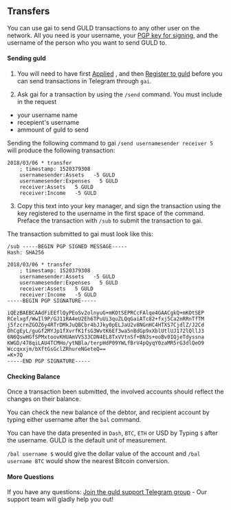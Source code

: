 ## Transfers

You can use gai to send GULD transactions to any other user on the network. All you need is your username, your [PGP key for signing](http://guld.chat/4-FAQ.html), and the username of the person who you want to send GULD to.

#### Sending guld

1. You will need to have first [Applied](http://guld.chat/3-transactions/1-Application.html) , and then [Register to guld](http://guld.chat/3-transactions/2-Registration.html) before you can send transactions in Telegram through `gai`.

2. Ask gai for a transaction by using the `/send` command. You must include in the request
 * your username name 
 * recepient's username 
 * ammount of guld to send 
 
Sending the following command to gai `/send usernamesender receiver 5` will produce the following transaction:

```
2018/03/06 * transfer
    ; timestamp: 1520379308
    usernamesender:Assets   -5 GULD
    usernamesender:Expenses   5 GULD
    receiver:Assets   5 GULD
    receiver:Income   -5 GULD
```


3.  Copy this text into your key manager, and sign the transaction using the key registered to the username in the first space of the command. Preface the transaction with `/sub` to submit the transaction to gai.

The transaction submitted to gai must look like this:

```
/sub -----BEGIN PGP SIGNED MESSAGE-----
Hash: SHA256

2018/03/06 * transfer
    ; timestamp: 1520379308
    usernamesender:Assets   -5 GULD
    usernamesender:Expenses   5 GULD
    receiver:Assets   5 GULD
    receiver:Income   -5 GULD
-----BEGIN PGP SIGNATURE-----

iQEzBAEBCAAdFiEEflQyPEoSv2olnyuG+mKOtSEPRCcFAlqe4GAACgkQ+mKOtSEP
RCelxgf/WwIl9P/GJ11RA4eU2Eh6TPuUi3quZLQqGaiATc82+fxj5Ca2nRRnTfTM
j5fzcrnZGOZ6y4RTrDMkJuQBCbr4bJJky0pELJaU2v8NGnHC4HTXS7CjdlZ/J2Cd
OhCgEyL/guGf2MYJp1fXvrfK1fsG3WvtK6Ef3wa5nBdGp9xXblUtlUJ172lQllJ3
6N6QswHGfSPMxtoovKHUAmVVS33CDN4EL8TxVVtnSf+BN3s+ooBv0IQjeTdyssna
KWGD/478qiLAU4TCMHo/ytNBla/terpHdP09YWLfBrV4pQyqY0zaMR5rG3dlQeO9
Wccqxxjm/bXftGsGclZRhureNGeteQ==
=K+7Q
-----END PGP SIGNATURE-----

``` 

#### Checking Balance
Once a transaction been submitted, the involved accounts should reflect the changes on their balance.

You can check the new balance of the debtor, and recipient account by typing either username after the `bal` command.

You can have the data presented in `Dash`, `BTC`, `ETH` or USD by Typing `$`  after the username. GULD is the default unit of measurement.

`/bal username $` would give the dollar value of the account and `/bal username BTC` would show the nearest Bitcoin conversion.
 
#### More Questions

If you have any questions: [Join the guld support Telegram group](https://t.me/joinchat/EKTIchEMTw-lRYBFNbumnA) - Our support team will gladly help you out!
